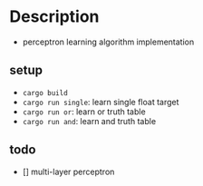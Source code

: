 # Description
- perceptron learning algorithm implementation

## setup
- `cargo build`
- `cargo run single`: learn single float target
- `cargo run or`: learn or truth table
- `cargo run and`: learn and truth table

## todo
- [] multi-layer perceptron